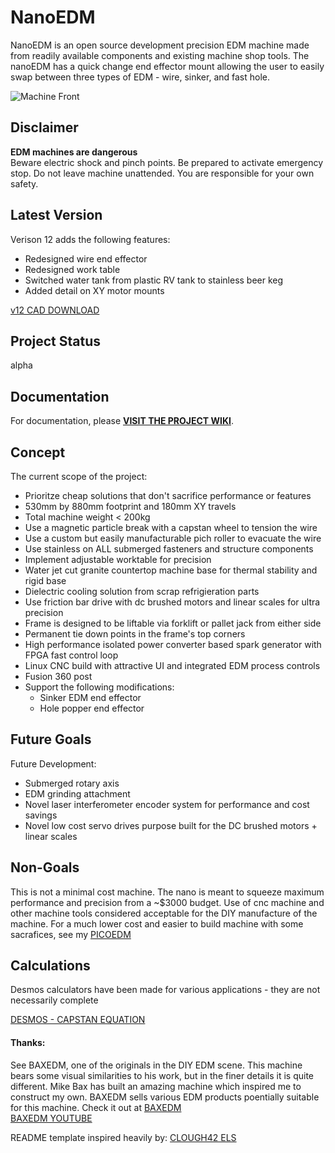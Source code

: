 # NanoEDM

NanoEDM is an open source development precision EDM machine made from readily available components and existing machine shop tools. The nanoEDM has a quick change end effector mount allowing the user to easily swap between three types of EDM - wire, sinker, and fast hole. 

![Machine Front](https://github.com/alextreseder/picoEDM/blob/master/renders/PicoEDM_Machine_Front.png)

## Disclaimer

**EDM machines are dangerous**  
Beware electric shock and pinch points. Be prepared to activate emergency stop. Do not leave machine unattended. You are responsible for your own safety.

## Latest Version

Verison 12 adds the following features:
* Redesigned wire end effector
* Redesigned work table
* Switched water tank from plastic RV tank to stainless beer keg
* Added detail on XY motor mounts

[v12 CAD DOWNLOAD](https://github.com/alextreseder/picoEDM/blob/master/CAD/PicoEDMv58.step)

## Project Status
alpha

## Documentation
For documentation, please [**VISIT THE PROJECT WIKI**](https://github.com/alextreseder/nanoEDM/wiki).

## Concept
The current scope of the project: 
* Prioritze cheap solutions that don't sacrifice performance or features
* 530mm by 880mm footprint and 180mm XY travels
* Total machine weight < 200kg
* Use a magnetic particle break with a capstan wheel to tension the wire
* Use a custom but easily manufacturable pich roller to evacuate the wire
* Use stainless on ALL submerged fasteners and structure components
* Implement adjustable worktable for precision
* Water jet cut granite countertop machine base for thermal stability and rigid base
* Dielectric cooling solution from scrap refrigieration parts
* Use friction bar drive with dc brushed motors and linear scales for ultra precision
* Frame is designed to be liftable via forklift or pallet jack from either side
* Permanent tie down points in the frame's top corners
* High performance isolated power converter based spark generator with FPGA fast control loop
* Linux CNC build with attractive UI and integrated EDM process controls
* Fusion 360 post
* Support the following modifications:
  * Sinker EDM end effector
  * Hole popper end effector

## Future Goals
Future Development:
* Submerged rotary axis
* EDM grinding attachment
* Novel laser interferometer encoder system for performance and cost savings
* Novel low cost servo drives purpose built for the DC brushed motors + linear scales

## Non-Goals
This is not a minimal cost machine. The nano is meant to squeeze maximum performance and precision from a ~$3000 budget. Use of cnc machine and other machine tools considered acceptable for the DIY manufacture of the machine.
For a much lower cost and easier to build machine with some sacrafices, see my
[PICOEDM](https://github.com/alextreseder/picoEDM)

## Calculations
Desmos calculators have been made for various applications - they are not necessarily complete

[DESMOS - CAPSTAN EQUATION](https://www.desmos.com/calculator/trg4qsopa3)

#### Thanks:

See BAXEDM, one of the originals in the DIY EDM scene. This machine bears some visual similarities to his work, but in the finer details it is quite different. Mike Bax has built an amazing machine which inspired me to construct my own.
BAXEDM sells various EDM products poentially suitable for this machine. Check it out at 
[BAXEDM](https://www.baxedm.com/)   
[BAXEDM YOUTUBE](https://www.youtube.com/@baxedm9806)

README template inspired heavily by:
[CLOUGH42 ELS](https://github.com/clough42/electronic-leadscrew)
